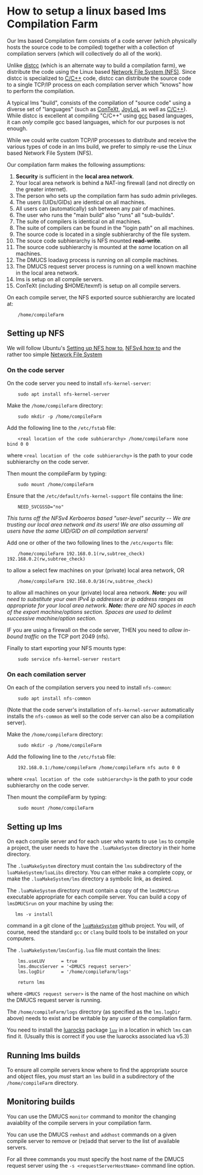 # How to setup a linux based lms Compilation Farm

Our lms based Compilation farm consists of a code server (which physically 
hosts the source code to be compiled) together with a collection of 
compilation servers (which will collectively do all of the work).

Unlike [distcc](https://github.com/distcc/distcc) (which is an alternate 
way to build a compilation farm), we distribute the code using the Linux 
based [Network File System 
(NFS)](https://en.wikipedia.org/wiki/Network_File_System). Since distcc is 
specialized to [C/C++](https://en.wikipedia.org/wiki/C%2B%2B) code, distcc 
can distribute the source code to a single TCP/IP process on each 
compilation server which "knows" how to perform the compilation.

A typical lms "build", consists of the compilation of "source code" using a 
diverse set of "languages" (such as 
[ConTeXt](https://wiki.contextgarden.net/Main_Page), 
[JoyLoL](https://github.com/stephengaito/joylol) as well as 
[C/C++](https://en.wikipedia.org/wiki/C%2B%2B)). While distcc is excellent 
at compiling "C/C++" using [gcc](https://gcc.gnu.org/) based languages, it 
can *only* compile gcc based languages, which for our purposes is not 
enough.

While we could write custom TCP/IP processes to distribute and receive the 
various types of code in an lms build, we prefer to simply re-use the Linux 
based Network File System (NFS).

Our compilation farm makes the following assumptions:

1. **Security** is sufficient in the **local area network**.
2. Your local area network is behind a NAT-ing firewall (and not directly 
   on the greater internet).
3. The person who sets up the compilation farm has sudo admin privileges.
4. The users (UIDs/GIDs) are identical on all machines.
5. All users can (automatically) ssh between any pair of machines.
6. The user who runs the "main build" also "runs" all "sub-builds".
7. The suite of compilers is identical on all machines.
8. The suite of compilers can be found in the "login path" on all machines.
9. The source code is located in a single subhierarchy of the file system.
10. The souce code subhierarchy is NFS mounted **read-write**.
11. The source code subhierarchy is mounted at the *same* location on all 
    machines.
12. The DMUCS loadavg process is running on all compile machines.
13. The DMUCS request server process is running on a well known machine in 
    the local area network.
14. lms is setup on all compile servers.
15. ConTeXt (including $HOME/texmf) is setup on all compile servers.

On each compile server, the NFS exported source subhierarchy  are located 
at:

```
    /home/compileFarm
```

## Setting up NFS

We will follow Ubuntu's [Setting up NFS how 
to](https://help.ubuntu.com/community/SettingUpNFSHowTo), [NFSv4 how 
to](https://help.ubuntu.com/community/NFSv4Howto) and the rather too simple 
[Network File 
System](https://help.ubuntu.com/stable/serverguide/network-file-system.html)


### On the **code server**

On the code server you need to install `nfs-kernel-server`:

```
    sudo apt install nfs-kernel-server
```

Make the `/home/compileFarm` directory:

```
    sudo mkdir -p /home/compileFarm
```

Add the following line to the `/etc/fstab` file:


```
    <real location of the code subhierarchy> /home/compileFarm none bind 0 0
```

where `<real location of the code subhierarchy>` is the path to your code 
subhierarchy on the code server.

Then mount the compileFarm by typing:

```
    sudo mount /home/compileFarm
```

Ensure that the `/etc/default/nfs-kernel-support` file contains the line:

```
    NEED_SVCGSSD="no"
```

*This turns off the NFSv4 Kerboeros based "user-level" security -- We are 
trusting our local area network and its users! We are also assuming all 
users have the same UID/GID on all compilation servers!*

Add one or other of the two following lines to the `/etc/exports` file:

```
    /home/compileFarm 192.168.0.1(rw,subtree_check) 192.168.0.2(rw,subtree_check)
```

to allow a select few machines on your (private) local area network, OR

```
    /home/compileFarm 192.168.0.0/16(rw,subtree_check)

```

to allow all machines on your (private) local area network. ***Note:** you 
will need to substitute your own IPv4 ip addresses or ip address ranges as 
appropriate for your local area network. **Note:** there are NO spaces in 
each of the export machine/options section. Spaces are used to delimit 
successive machine/option section.*

IF you are using a firewall on the code server, THEN you need to *allow 
in-bound traffic* on the TCP port 2049 (nfs).

Finally to start exporting your NFS mounts type:

```
    sudo service nfs-kernel-server restart
```

### On each **comilation server**

On each of the compilation servers you need to install `nfs-common`:

```
    sudo apt install nfs-common
```

(Note that the code server's installation of `nfs-kernel-server` 
automatically installs the `nfs-common` as well so the code server can also 
be a compilation server).

Make the `/home/compileFarm` directory:

```
    sudo mkdir -p /home/compileFarm
```

Add the following line to the `/etc/fstab` file:


```
    192.168.0.1:/home/compileFarm /home/compileFarm nfs auto 0 0
```

where `<real location of the code subhierarchy>` is the path to your code
subhierarchy on the code server.

Then mount the compileFarm by typing:

```
    sudo mount /home/compileFarm
```

## Setting up lms

On each compile server and for each user who wants to use `lms` to compile 
a project, the user needs to have the `.luaMakeSystem` directory in their 
home directory.

The `.luaMakeSystem` directory must contain the `lms` subdirectory of the 
`luaMakeSystem/luaLibs` directory. You can either make a complete copy, or 
make the `.luaMakeSystem/lms` directory a symbolic link, as desired.

The `.luaMakeSystem` directory must contain a copy of the `lmsDMUCSrun` 
executable appropriate for each compile server. You can build a copy of 
`lmsDMUCSrun` on your machine by using the:

```
   lms -v install
```

command in a git clone of the 
[`luaMakeSystem`](https://github.com/stephengaito/luaMakeSystem) github 
project. You will, of course, need the standard `gcc` or `clang` build 
tools to be installed on your computers.

The `.luaMakeSystem/lmsConfig.lua` file must contain the lines:

```
    lms.useLUV      = true
    lms.dmucsServer = '<DMUCS request server>'
    lms.logDir      = '/home/compileFarm/logs'

    return lms
```

where `<DMUCS request server>` is the name of the host machine on which the 
DMUCS request server is running.

The `/home/compileFarm/logs` directory (as specified as the `lms.logDir` 
above) needs to exist and be writable by any user of the compilation farm.

You need to install the [luarocks](https://luarocks.org/) package 
[`luv`](https://luarocks.org/modules/creationix/luv) in a location in which 
`lms` can find it. (Usually this is correct if you use the luarocks 
associated lua v5.3)

## Running lms builds

To ensure all compile servers know where to find the appropriate source and 
object files, you *must* start an `lms` build in a subdirectory of the 
`/home/compileFarm` directory.

## Monitoring builds

You can use the DMUCS `monitor` command to monitor the changing avaiablity 
of the compile servers in your compilation farm.

You can use the DMUCS `remhost` and `addhost` commands on a given compile 
server to remove or (re)add that server to the list of available servers.

For all three commands you must specify the host name of the DMUCS request 
server using the `-s <requestServerHostName>` command line option.
